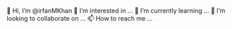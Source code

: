 
👋 Hi, I’m @irfanMKhan
👀 I’m interested in ...
🌱 I’m currently learning ...
💞️ I’m looking to collaborate on ...
📫 How to reach me ...
